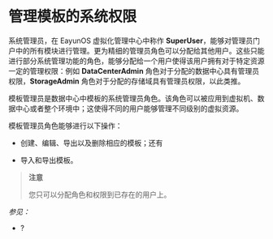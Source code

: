 # 管理模板的系统权限

系统管理员，在 EayunOS 虚拟化管理中心中称作
**SuperUser**，能够对管理员门户中的所有模块进行管理。更为精细的管理员角色可以分配给其他用户。这些只能进行部分系统管理功能的角色，能够分配给一个用户使得该用户拥有对于特定资源一定的管理权限：例如
**DataCenterAdmin** 角色对于分配的数据中心具有管理员权限，**StorageAdmin**
角色对于分配的存储域具有管理员权限，以此类推。

模板管理员是数据中心中模板的系统管理员角色。该角色可以被应用到虚拟机、数据中心或者整个环境中；这使得不同的用户能够管理不同级别的虚拟资源。

模板管理员角色能够进行以下操作：

-   创建、编辑、导出以及删除相应的模板；还有

-   导入和导出模板。

> **注意**
>
> 您只可以分配角色和权限到已存在的用户上。

*参见：*

-   ?
